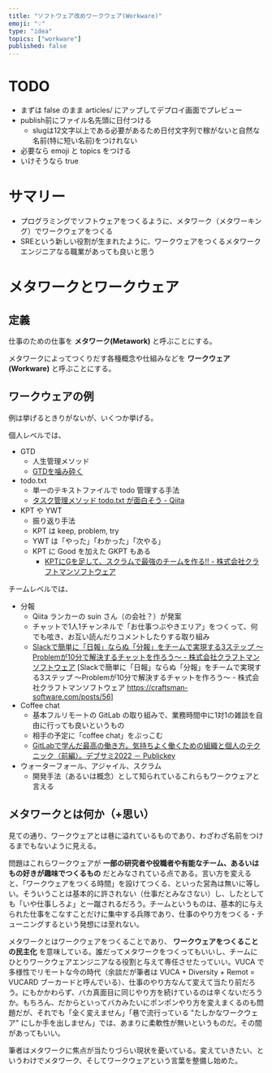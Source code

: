 ```yaml
---
title: "ソフトウェア改めワークウェア(Workware)"
emoji: "💡"
type: "idea"
topics: ["workware"]
published: false
---
```


# TODO
- まずは false のまま articles/ にアップしてデプロイ画面でプレビュー
- publish前にファイル名先頭に日付つける
    - slugは12文字以上である必要があるため日付文字列で稼がないと自然な名前(特に短い名前)をつけれない
- 必要なら emoji と topics をつける
- いけそうなら true

# サマリー
- プログラミングでソフトウェアをつくるように、メタワーク（メタワーキング）でワークウェアをつくる
- SREという新しい役割が生まれたように、ワークウェアをつくるメタワークエンジニアなる職業があっても良いと思う

# メタワークとワークウェア

## 定義
仕事のための仕事を **メタワーク(Metawork)** と呼ぶことにする。

メタワークによってつくりだす各種概念や仕組みなどを **ワークウェア(Workware)** と呼ぶことにする。

## ワークウェアの例
例は挙げるときりがないが、いくつか挙げる。

個人レベルでは、

- GTD
    - 人生管理メソッド
    - [GTDを噛み砕く](https://stakiran.github.io/gtd_kamikudaku/)
- todo.txt
    - 単一のテキストファイルで todo 管理する手法
    - [タスク管理メソッド todo.txt が面白そう - Qiita](https://qiita.com/sta/items/0f72c9c956cf05df8141)
- KPT や YWT
    - 振り返り手法
    - KPT は keep, problem, try
    - YWT は「やった」「わかった」「次やる」
    - KPT に Good を加えた GKPT もある
        - [KPTにGを足して、スクラムで最強のチームを作る!! - 株式会社クラフトマンソフトウェア](https://craftsman-software.com/posts/40)

チームレベルでは、

- 分報
    - Qiita ランカーの suin さん（の会社？）が発案
    - チャットで1人1チャンネルで「お仕事つぶやきエリア」をつくって、何でも呟き、お互い読んだりコメントしたりする取り組み
    - [Slackで簡単に「日報」ならぬ「分報」をチームで実現する3ステップ 〜Problemが10分で解決するチャットを作ろう〜 - 株式会社クラフトマンソフトウェア](https://craftsman-software.com/posts/56)
    [Slackで簡単に「日報」ならぬ「分報」をチームで実現する3ステップ 〜Problemが10分で解決するチャットを作ろう〜 - 株式会社クラフトマンソフトウェア https://craftsman-software.com/posts/56]
- Coffee chat
    - 基本フルリモートの GitLab の取り組みで、業務時間中に1対1の雑談を自由に行っても良いというもの
    - 相手の予定に「coffee chat」をぶっこむ
    - [GitLabで学んだ最高の働き方。気持ちよく働くための組織と個人のテクニック（前編）。デブサミ2022 － Publickey](https://www.publickey1.jp/blog/22/gitlab2022.html)
- ウォーターフォール、アジャイル、スクラム
    - 開発手法（あるいは概念）として知られているこれらもワークウェアと言える

## メタワークとは何か（+思い）
見ての通り、ワークウェアとは巷に溢れているものであり、わざわざ名前をつけるまでもないように見える。

問題はこれらワークウェアが **一部の研究者や役職者や有能なチーム、あるいはもの好きが趣味でつくるもの** だとみなされている点である。言い方を変えると、「ワークウェアをつくる時間」を設けてつくる、といった営為は無いに等しい。そういうことは基本的に許されない（仕事だとみなさない）し、したとしても「いや仕事しろよ」と一蹴されるだろう。チームというものは、基本的に与えられた仕事をこなすことだけに集中する兵隊であり、仕事のやり方をつくる・チューニングするという発想には至れない。

メタワークとはワークウェアをつくることであり、 **ワークウェアをつくることの民主化** を意味している。誰だってメタワークをつくってもいいし、チームにひとりワークウェアエンジニアなる役割と与えて専任させたっていい。VUCA で多様性でリモートな今の時代（余談だが筆者は VUCA + Diversity + Remot = VUCARD ブーカードと呼んでいる）、仕事のやり方なんて変えて当たり前だろう。にもかかわらず、バカ真面目に同じやり方を続けているのは辛くないだろうか。もちろん、だからといってバカみたいにポンポンやり方を変えまくるのも問題だが、それでも「全く変えません」「巷で流行っている "たしかなワークウェア" にしか手を出しません」では、あまりに柔軟性が無いというものだ。その間があってもいい。

筆者はメタワークに焦点が当たりづらい現状を憂いている。変えていきたい、というわけでメタワーク、そしてワークウェアという言葉を整備し始めた。
